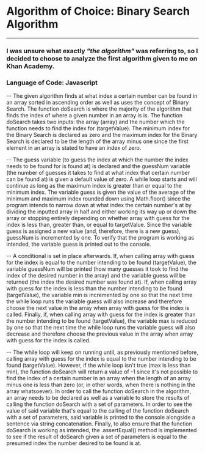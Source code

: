 # Algorithm of Choice: Binary Search Algorithm
---
### I was unsure what exactly *"the algorithm"* was referring to, so I decided to choose to analyze the first algorithm given to me on Khan Academy.

### Language of Code: Javascript

⋅⋅⋅ The given algorithm finds at what index a certain number can be found in an array sorted in ascending order as well as uses the concept of Binary Search. The function doSearch is where the majority of the algorithm that finds the index of where a given number in an array is is. The function doSearch takes two inputs: the array (array) and the number which the function needs to find the index for (targetValue). The minimum index for the Binary Search is declared as zero and the maximum index for the Binary Search is declared to be the length of the array minus one since the first element in an array is stated to have an index of zero.  

⋅⋅⋅ The guess variable (to guess the index at which the number the index needs to be found for is found at) is declared and the guessNum variable (the number of guesses it takes to find at what index that certain number can be found at) is given a default value of zero. A while loop starts and will continue as long as the maximum index is greater than or equal to the minimum index. The variable guess is given the value of the average of the minimum and maximum index rounded down using Math.floor() since the program intends to narrow down at what index the certain number's at by dividing the inputted array in half and either working its way up or down the array or stopping entirely depending on whether array with guess for the index is less than, greater than, or equal to targetValue. Since the variable guess is assigned a new value (and, therefore, there is a new guess), guessNum is incremented by one. To verify that the program is working as intended, the variable guess is printed out to the console.

⋅⋅⋅ A conditional is set in place afterwards. If, when calling array with guess for the index is equal to the number intending to be found (targetValue), the variable guessNum will be printed (how many guesses it took to find the index of the desired number in the array) and the variable guess will be returned (the index the desired number was found at). If, when calling array with guess for the index is less than the number intending to be found (targetValue), the variable min is incremented by one so that the next time the while loop runs the variable guess will also increase and therefore choose the next value in the array when array with guess for the index is called. Finally, if, when calling array with guess for the index is greater than the number intending to be found (targetValue), the variable max is reduced by one so that the next time the while loop runs the variable guess will also decrease and therefore choose the previous value in the array when array with guess for the index is called. 

⋅⋅⋅ The while loop will keep on running until, as previously mentioned before, calling array with guess for the index is equal to the number intending to be found (targetValue). However, if the while loop isn't true (max is less than min), the function doSearch will return a value of -1 since it's not possible to find the index of a certain number in an array when the length of an array minus one is less than zero (or, in other words, when there is nothing in the array whatsoever). In order to call the function doSearch in the algorithm, an array needs to be declared as well as a variable to store the results of calling the function doSearch with a set of parameters. In order to see the value of said variable that's equal to the calling of the function doSearch with a set of parameters, said variable is printed to the console alongside a sentence via string concatenation. Finally, to also ensure that the function doSearch is working as intended, the .assertEqual() method is implemented to see if the result of doSearch given a set of parameters is equal to the presumed index the number desired to be found is at.
